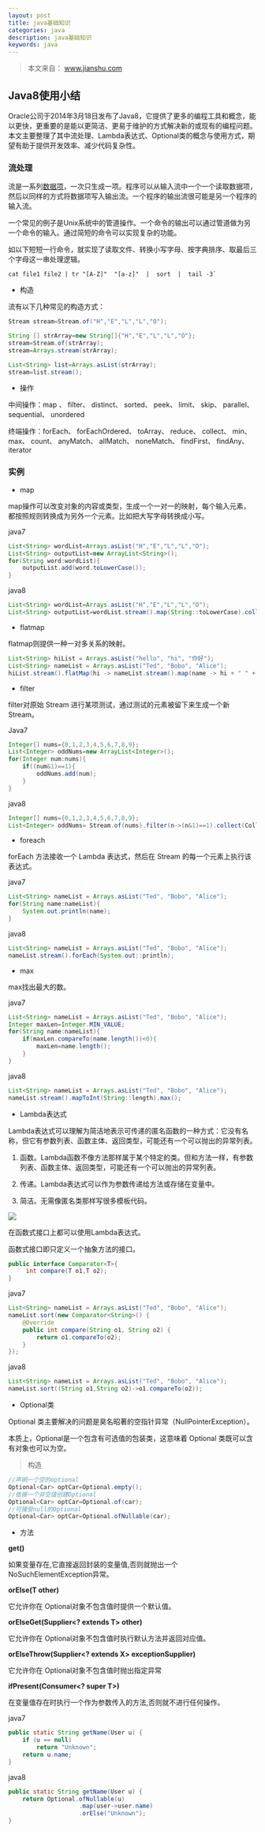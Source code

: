 ```yaml
---
layout: post
title: java基础知识
categories: java
description: java基础知识
keywords: java
---
```


>本文来自： www.jianshu.com

## Java8使用小结

Oracle公司于2014年3月18日发布了Java8，它提供了更多的编程工具和概念，能以更快，更重要的是能以更简洁、更易于维护的方式解决新的或现有的编程问题。 本文主要整理了其中流处理、Lambda表达式、Optional类的概念与使用方式，期望有助于提供开发效率、减少代码复杂性。

### 流处理

流是一系列<u>数据项</u>，一次只生成一项。程序可以从输入流中一个一个读取数据项，然后以同样的方式将数据项写入输出流。一个程序的输出流很可能是另一个程序的输入流。

一个常见的例子是Unix系统中的管道操作。一个命令的输出可以通过管道做为另一个命令的输入。通过简短的命令可以实现复杂的功能。

如以下短短一行命令，就实现了读取文件、转换小写字母、按字典排序、取最后三个字母这一串处理逻辑。

```
cat file1 file2 | tr "[A-Z]"  "[a-z]"  |  sort  |  tail -3`
```
 
- 构造

流有以下几种常见的构造方式：

``` java
Stream stream=Stream.of("H","E","L","L","O");

String [] strArray=new String[]{"H","E","L","L","O"};
stream=Stream.of(strArray);
stream=Arrays.stream(strArray);

List<String> list=Arrays.asList(strArray);
stream=list.stream();
```

- 操作

中间操作：map 、 filter、 distinct、 sorted、 peek、 limit、 skip、 parallel、 sequential、 unordered

终端操作：forEach、 forEachOrdered、 toArray、 reduce、 collect、 min、 max、 count、 anyMatch、 allMatch、 noneMatch、 findFirst、 findAny、 iterator

### 实例

- map

map操作可以改变对象的内容或类型，生成一个一对一的映射，每个输入元素，都按照规则转换成为另外一个元素。比如把大写字母转换成小写。

java7
``` java
List<String> wordList=Arrays.asList("H","E","L","L","O");
List<String> outputList=new ArrayList<String>();
for(String word:wordList){
    outputList.add(word.toLowerCase());
}
```

java8
``` java
List<String> wordList=Arrays.asList("H","E","L","L","O");
List<String> outputList=wordList.stream().map(String::toLowerCase).collect(Collectors.toList());
```

- flatmap

flatmap则提供一种一对多关系的映射。

``` java
List<String> hiList = Arrays.asList("hello", "hi", "你好");
List<String> nameList = Arrays.asList("Ted", "Bobo", "Alice");
hiList.stream().flatMap(hi -> nameList.stream().map(name -> hi + " " + name)).collect(Collectors.toList()).forEach(System.out::println);
```

- filter

filter对原始 Stream 进行某项测试，通过测试的元素被留下来生成一个新 Stream。

Java7
``` java
Integer[] nums={0,1,2,3,4,5,6,7,8,9};
List<Integer> oddNums=new ArrayList<Integer>(); 
for(Integer num:nums){
    if((num&1)==1){
        oddNums.add(num);
    }
}
```

java8
``` java
Integer[] nums={0,1,2,3,4,5,6,7,8,9};
List<Integer> oddNums= Stream.of(nums).filter(n->(n&1)==1).collect(Collectors.toList());
```

- foreach

forEach 方法接收一个 Lambda 表达式，然后在 Stream 的每一个元素上执行该表达式。

java7
``` java
List<String> nameList = Arrays.asList("Ted", "Bobo", "Alice");
for(String name:nameList){
    System.out.println(name);
}
```
java8
``` java 
List<String> nameList = Arrays.asList("Ted", "Bobo", "Alice");
nameList.stream().forEach(System.out::println);
```

- max

max找出最大的数。

java7
``` java
List<String> nameList = Arrays.asList("Ted", "Bobo", "Alice");
Integer maxLen=Integer.MIN_VALUE;
for(String name:nameList){
    if(maxLen.compareTo(name.length())<0){
        maxLen=name.length();
    }
}
```

java8
``` java
List<String> nameList = Arrays.asList("Ted", "Bobo", "Alice");
nameList.stream().mapToInt(String::length).max();
```

- Lambda表达式

Lambda表达式可以理解为简洁地表示可传递的匿名函数的一种方式：它没有名称，但它有参数列表、函数主体、返回类型，可能还有一个可以抛出的异常列表。

   1. 函数。Lambda函数不像方法那样属于某个特定的类。但和方法一样，有参数列表、函数主体、返回类型，可能还有一个可以抛出的异常列表。

   2. 传递。Lambda表达式可以作为参数传递给方法或存储在变量中。

   3. 简洁。无需像匿名类那样写很多模板代码。

<img align="center" src="https://raw.githubusercontent.com/burning-magina/blog/master/images/java/4.jpg"/>

在函数式接口上都可以使用Lambda表达式。

函数式接口即只定义一个抽象方法的接口。

``` java
public interface Comparator<T>{
     int compare(T o1,T o2);
}
```

java7
``` java
List<String> nameList = Arrays.asList("Ted", "Bobo", "Alice");
nameList.sort(new Comparator<String>() {
    @Override
    public int compare(String o1, String o2) {
        return o1.compareTo(o2);
    }
});
```

java8
``` java
List<String> nameList = Arrays.asList("Ted", "Bobo", "Alice");
nameList.sort((String o1,String o2)->o1.compareTo(o2));
```

- Optional类

Optional 类主要解决的问题是臭名昭著的空指针异常（NullPointerException）。

本质上，Optional是一个包含有可选值的包装类，这意味着 Optional 类既可以含有对象也可以为空。

>构造
``` java
//声明一个空的optional
Optional<Car> optCar=Optional.empty();
//依据一个非空值创建Optional
Optional<Car> optCar=Optional.of(car);
//可接受null的Optional
Optional<Car> optCar=Optional.ofNullable(car);
```

- 方法

**get()**

如果变量存在,它直接返回封装的变量值,否则就抛出一个NoSuchElementException异常。

**orElse(T other)**

它允许你在 Optional对象不包含值时提供一个默认值。

**orElseGet(Supplier<? extends T> other)**

它允许你在 Optional对象不包含值时执行默认方法并返回对应值。

**orElseThrow(Supplier<? extends X> exceptionSupplier)**

它允许你在 Optional对象不包含值时抛出指定异常

**ifPresent(Consumer<? super T>)**

在变量值存在时执行一个作为参数传入的方法,否则就不进行任何操作。

java7
``` java
public static String getName(User u) {
    if (u == null)
        return "Unknown";
    return u.name;
}
```

java8
``` java
public static String getName(User u) {
    return Optional.ofNullable(u)
                    .map(user->user.name)
                    .orElse("Unknown");
}
```